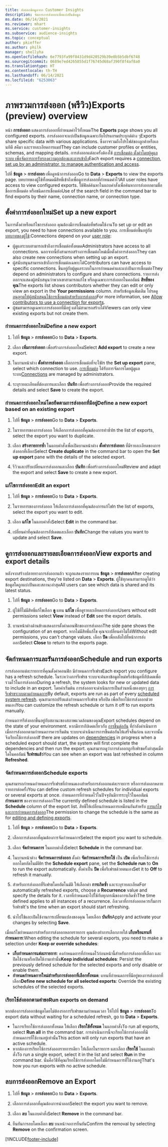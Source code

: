 ```yaml
---
title: ส่งออกข้อมูลจาก Customer Insights
description: จัดการการส่งออกเพื่อแบ่งปันข้อมูล
ms.date: 06/14/2021
ms.reviewer: mhart
ms.service: customer-insights
ms.subservice: audience-insights
ms.topic: conceptual
author: pkieffer
ms.author: philk
manager: shellyha
ms.openlocfilehash: 6e7793fa99f8431d9d420529b39e0b5b5dbf6748
ms.sourcegitcommit: 0689e7ed4265855d1f76745d68af390f8f4af8a0
ms.translationtype: HT
ms.contentlocale: th-TH
ms.lasthandoff: 06/14/2021
ms.locfileid: "6253063"
---
```

# <a name="exports-preview-overview"></a><span data-ttu-id="200e9-103">ภาพรวมการส่งออก (พรีวิว)</span><span class="sxs-lookup"><span data-stu-id="200e9-103">Exports (preview) overview</span></span>

<span data-ttu-id="200e9-104">หน้า **การส่งออก** แสดงการส่งออกที่กำหนดค่าไว้ทั้งหมด</span><span class="sxs-lookup"><span data-stu-id="200e9-104">The **Exports** page shows you all configured exports.</span></span> <span data-ttu-id="200e9-105">การส่งออกจะแบ่งปันข้อมูลเฉพาะกับโปรแกรมประยุกต์ต่าง ๆ</span><span class="sxs-lookup"><span data-stu-id="200e9-105">Exports share specific data with various applications.</span></span> <span data-ttu-id="200e9-106">ซึ่งอาจรวมถึงโปรไฟล์ของลูกค้าหรือเอนทิตี สคีมา และรายละเอียดการแมป</span><span class="sxs-lookup"><span data-stu-id="200e9-106">They can include customer profiles or entities, schemas, and mapping details.</span></span> <span data-ttu-id="200e9-107">การส่งออกแต่ละครั้งต้องใช้ [การเชื่อมต่อ ตั้งค่าโดยผู้ดูแลระบบ เพื่อจัดการการรับรองความถูกต้องและการเข้าถึง](connections.md)</span><span class="sxs-lookup"><span data-stu-id="200e9-107">Each export requires a [connection, set up by an administrator, to manage authentication and access](connections.md).</span></span>

<span data-ttu-id="200e9-108">ไปที่ **ข้อมูล** > **การส่งออก** เพื่อดูหน้าการส่งออก</span><span class="sxs-lookup"><span data-stu-id="200e9-108">Go to **Data** > **Exports** to view the exports page.</span></span> <span data-ttu-id="200e9-109">บทบาทของผู้ใช้ทั้งหมดมีสิทธิ์เข้าถึงเพื่อดูการส่งออกที่กำหนดค่าไว้</span><span class="sxs-lookup"><span data-stu-id="200e9-109">All user roles have access to view configured exports.</span></span> <span data-ttu-id="200e9-110">ใช้ฟิลด์ค้นหาในแถบคำสั่งเพื่อค้นหาการส่งออกตามชื่อ ชื่อการเชื่อมต่อ หรือชนิดการเชื่อมต่อ</span><span class="sxs-lookup"><span data-stu-id="200e9-110">Use of the search field in the command bar to find exports by their name, connection name, or connection type.</span></span>

## <a name="set-up-a-new-export"></a><span data-ttu-id="200e9-111">ตั้งค่าการส่งออกใหม่</span><span class="sxs-lookup"><span data-stu-id="200e9-111">Set up a new export</span></span>

<span data-ttu-id="200e9-112">ในการตั้งค่าหรือแก้ไขการส่งออก คุณต้องมีการเชื่อมต่อที่พร้อมใช้งาน</span><span class="sxs-lookup"><span data-stu-id="200e9-112">To set up or edit an export, you need to have connections available to you.</span></span> <span data-ttu-id="200e9-113">การเชื่อมต่อขึ้นอยู่กับ [บทบาทของผู้ใช้](permissions.md):</span><span class="sxs-lookup"><span data-stu-id="200e9-113">Connections depend on your [user role](permissions.md):</span></span>
- <span data-ttu-id="200e9-114">ผู้ดูแลระบบสามารถเข้าถึงการเชื่อมต่อทั้งหมด</span><span class="sxs-lookup"><span data-stu-id="200e9-114">Administrators have access to all connections.</span></span> <span data-ttu-id="200e9-115">นอกจากนี้ยังสามารถสร้างการเชื่อมต่อใหม่เมื่อตั้งค่าการส่งออก</span><span class="sxs-lookup"><span data-stu-id="200e9-115">They can also create new connections when setting up an export.</span></span>
- <span data-ttu-id="200e9-116">ผู้สนับสนุนสามารถเข้าถึงการเชื่อมต่อเฉพาะได้</span><span class="sxs-lookup"><span data-stu-id="200e9-116">Contributors can have access to specific connections.</span></span> <span data-ttu-id="200e9-117">ขึ้นอยู่กับผู้ดูแลระบบในการกำหนดค่าและแบ่งปันการเชื่อมต่อ</span><span class="sxs-lookup"><span data-stu-id="200e9-117">They depend on administrators to configure and share connections.</span></span> <span data-ttu-id="200e9-118">รายการส่งออกจะแสดงผู้สนับสนุนว่าพวกเขาสามารถแก้ไข หรือดูเฉพาะการส่งออกในคอลัมน์ **สิทธิ์ของคุณ**</span><span class="sxs-lookup"><span data-stu-id="200e9-118">The exports list shows contributors whether they can edit or only view an export in the **Your permissions** column.</span></span> <span data-ttu-id="200e9-119">สำหรับข้อมูลเพิ่มเติม โปรดดู [อนุญาตให้ผู้สนับสนุนใช้การเชื่อมต่อสำหรับการส่งออก](connections.md#allow-contributors-to-use-a-connection-for-exports)</span><span class="sxs-lookup"><span data-stu-id="200e9-119">For more information, see [Allow contributors to use a connection for exports](connections.md#allow-contributors-to-use-a-connection-for-exports).</span></span>
- <span data-ttu-id="200e9-120">ผู้ชมสามารถดูเฉพาะการส่งออกที่มีอยู่ แต่ไม่สามารถสร้างได้</span><span class="sxs-lookup"><span data-stu-id="200e9-120">Viewers can only view existing exports but not create them.</span></span>

### <a name="define-a-new-export"></a><span data-ttu-id="200e9-121">กำหนดการส่งออกใหม่</span><span class="sxs-lookup"><span data-stu-id="200e9-121">Define a new export</span></span>

1. <span data-ttu-id="200e9-122">ไปที่ **ข้อมูล** > **การส่งออก**</span><span class="sxs-lookup"><span data-stu-id="200e9-122">Go to **Data** > **Exports**.</span></span>

1. <span data-ttu-id="200e9-123">เลือก **เพิ่มการส่งออก** เพื่อสร้างการส่งออกใหม่</span><span class="sxs-lookup"><span data-stu-id="200e9-123">Select **Add export** to create a new export.</span></span>

1. <span data-ttu-id="200e9-124">ในบานหน้าต่าง **ตั้งค่าการส่งออก** เลือกการเชื่อมต่อที่จะใช้</span><span class="sxs-lookup"><span data-stu-id="200e9-124">In the **Set up export** pane, select which connection to use.</span></span> <span data-ttu-id="200e9-125">[การเชื่อมต่อ](connections.md) ได้รับการจัดการโดยผู้ดูแลระบบ</span><span class="sxs-lookup"><span data-stu-id="200e9-125">[Connections](connections.md) are managed by administrators.</span></span> 

1. <span data-ttu-id="200e9-126">ระบุรายละเอียดที่ต้องการและเลือก **บันทึก** เพื่อสร้างการส่งออก</span><span class="sxs-lookup"><span data-stu-id="200e9-126">Provide the required details and select **Save** to create the export.</span></span>

### <a name="define-a-new-export-based-on-an-existing-export"></a><span data-ttu-id="200e9-127">กำหนดการส่งออกใหม่โดยยึดตามการส่งออกที่มีอยู่</span><span class="sxs-lookup"><span data-stu-id="200e9-127">Define a new export based on an existing export</span></span>

1. <span data-ttu-id="200e9-128">ไปที่ **ข้อมูล** > **การส่งออก**</span><span class="sxs-lookup"><span data-stu-id="200e9-128">Go to **Data** > **Exports**.</span></span>

1. <span data-ttu-id="200e9-129">ในรายการของการส่งออก ให้เลือกการส่งออกที่คุณต้องการทำซ้ำ</span><span class="sxs-lookup"><span data-stu-id="200e9-129">In the list of exports, select the export you want to duplicate.</span></span>

1. <span data-ttu-id="200e9-130">เลือก **สร้างรายการซ้ำ** ในแถบคำสั่งเพื่อเปิดบานหน้าต่าง **ตั้งค่าการส่งออก** ที่มีรายละเอียดของการส่งออกที่เลือก</span><span class="sxs-lookup"><span data-stu-id="200e9-130">Select **Create duplicate** in the command bar to open the **Set up export** pane with the details of the selected export.</span></span>

1. <span data-ttu-id="200e9-131">รีวิวและปรับเปลี่ยนการส่งออกและเลือก **บันทึก** เพื่อสร้างการส่งออกใหม่</span><span class="sxs-lookup"><span data-stu-id="200e9-131">Review and adapt the export and select **Save** to create a new export.</span></span>

### <a name="edit-an-export"></a><span data-ttu-id="200e9-132">แก้ไขการส่งออก</span><span class="sxs-lookup"><span data-stu-id="200e9-132">Edit an export</span></span>

1. <span data-ttu-id="200e9-133">ไปที่ **ข้อมูล** > **การส่งออก**</span><span class="sxs-lookup"><span data-stu-id="200e9-133">Go to **Data** > **Exports**.</span></span>

1. <span data-ttu-id="200e9-134">ในรายการของการส่งออก ให้เลือกการส่งออกที่คุณต้องการแก้ไข</span><span class="sxs-lookup"><span data-stu-id="200e9-134">In the list of exports, select the export you want to edit.</span></span>

1. <span data-ttu-id="200e9-135">เลือก **แก้ไข** ในแถบคำสั่ง</span><span class="sxs-lookup"><span data-stu-id="200e9-135">Select **Edit** in the command bar.</span></span>

1. <span data-ttu-id="200e9-136">เปลี่ยนค่าที่คุณต้องการอัปเดตและเลือก **บันทึก**</span><span class="sxs-lookup"><span data-stu-id="200e9-136">Change the values you want to update and select **Save**.</span></span>

## <a name="view-exports-and-export-details"></a><span data-ttu-id="200e9-137">ดูการส่งออกและรายละเอียดการส่งออก</span><span class="sxs-lookup"><span data-stu-id="200e9-137">View exports and export details</span></span>

<span data-ttu-id="200e9-138">หลังจากสร้างปลายทางการส่งออกแล้ว จะถูกแสดงรายการบน **ข้อมูล** > **การส่งออก**</span><span class="sxs-lookup"><span data-stu-id="200e9-138">After creating export destinations, they're listed on **Data** > **Exports**.</span></span> <span data-ttu-id="200e9-139">ผู้ใช้ทุกคนสามารถดูได้ว่าข้อมูลใดถูกแบ่งปันและสถานะล่าสุด</span><span class="sxs-lookup"><span data-stu-id="200e9-139">All users can see which data is shared and its latest status.</span></span>

1. <span data-ttu-id="200e9-140">ไปที่ **ข้อมูล** > **การส่งออก**</span><span class="sxs-lookup"><span data-stu-id="200e9-140">Go to **Data** > **Exports**.</span></span>

1. <span data-ttu-id="200e9-141">ผู้ใช้ที่ไม่มีสิทธิ์แก้ไขเลือก **ดู** แทน **แก้ไข** เพื่อดูรายละเอียดการส่งออก</span><span class="sxs-lookup"><span data-stu-id="200e9-141">Users without edit permissions select **View** instead of **Edit** see the export details.</span></span>

1. <span data-ttu-id="200e9-142">บานหน้าต่างด้านข้างแสดงการตั้งค่าคอนฟิกของการส่งออก</span><span class="sxs-lookup"><span data-stu-id="200e9-142">The side pane shows the configuration of an export.</span></span> <span data-ttu-id="200e9-143">หากไม่มีสิทธิ์แก้ไข คุณจะเปลี่ยนค่าไม่ได้</span><span class="sxs-lookup"><span data-stu-id="200e9-143">Without edit permissions, you can't change values.</span></span> <span data-ttu-id="200e9-144">เลือก **ปิด** เพื่อกลับไปที่หน้าการส่งออก</span><span class="sxs-lookup"><span data-stu-id="200e9-144">Select **Close** to return to the exports page.</span></span>

## <a name="schedule-and-run-exports"></a><span data-ttu-id="200e9-145">จัดกำหนดการและรันการส่งออก</span><span class="sxs-lookup"><span data-stu-id="200e9-145">Schedule and run exports</span></span>

<span data-ttu-id="200e9-146">การส่งออกแต่ละรายการที่คุณตั้งค่าคอนฟิก มีกำหนดการรีเฟรช</span><span class="sxs-lookup"><span data-stu-id="200e9-146">Each export you configure has a refresh schedule.</span></span> <span data-ttu-id="200e9-147">ในระหว่างการรีเฟรช ระบบจะค้นหาข้อมูลใหม่หรือข้อมูลที่อัปเดตเพื่อรวมไว้ในการส่งออก</span><span class="sxs-lookup"><span data-stu-id="200e9-147">During a refresh, the system looks for new or updated data to include in an export.</span></span> <span data-ttu-id="200e9-148">โดยค่าเริ่มต้น การส่งออกจะดำเนินการเป็นส่วนหนึ่งของทุกๆ [การรีเฟรชระบบตามกำหนดการ](system.md#schedule-tab)</span><span class="sxs-lookup"><span data-stu-id="200e9-148">By default, exports are run as part of every [scheduled system refresh](system.md#schedule-tab).</span></span> <span data-ttu-id="200e9-149">คุณสามารถปรับแต่งกำหนดการรีเฟรช หรือปิด เพื่อเรียกใช้การส่งออกด้วยตนเอง</span><span class="sxs-lookup"><span data-stu-id="200e9-149">You can customize the refresh schedule or turn it off to run exports manually.</span></span>

<span data-ttu-id="200e9-150">กำหนดการรีส่งออกขึ้นอยู่กับสถานะของสภาพแวดล้อมของคุณ</span><span class="sxs-lookup"><span data-stu-id="200e9-150">Export schedules depend on the state of your environment.</span></span> <span data-ttu-id="200e9-151">หากมีการอัปเดตเกี่ยวกับ [การขึ้นต่อกัน](system.md#refresh-policies) ที่กำลังดำเนินการ เมื่อการส่งออกตามกำหนดการควรเริ่มต้น ระบบจะดำเนินการการขึ้นต่อกันให้เสร็จสิ้นก่อน และจากนั้นจึงเรียกใช้การส่งออก</span><span class="sxs-lookup"><span data-stu-id="200e9-151">If there are updates on [dependencies](system.md#refresh-policies) in progress when a scheduled export should start, the system will first complete the dependencies and then run the export.</span></span> <span data-ttu-id="200e9-152">คุณสามารถดูว่าการส่งออกถูกรีเฟรชครั้งล่าสุดเมื่อใดในคอลัมน์ **รีเฟรชแล้ว**</span><span class="sxs-lookup"><span data-stu-id="200e9-152">You can see when an export was last refreshed in column **Refreshed**.</span></span>

### <a name="schedule-exports"></a><span data-ttu-id="200e9-153">จัดกําหนดการส่งออก</span><span class="sxs-lookup"><span data-stu-id="200e9-153">Schedule exports</span></span>

<span data-ttu-id="200e9-154">คุณสามารถกำหนดกำหนดการรีเฟรชที่กำหนดเองสำหรับการส่งออกแต่ละรายการ หรือการส่งออกหลายรายการต่อครั้ง</span><span class="sxs-lookup"><span data-stu-id="200e9-154">You can define custom refresh schedules for individual exports or several exports at once.</span></span> <span data-ttu-id="200e9-155">กำหนดการที่กำหนดไว้ในปัจจุบันมีการระบุไว้ในคอลัมน์ **กำหนดการ** ของรายการส่งออก</span><span class="sxs-lookup"><span data-stu-id="200e9-155">The currently defined schedule is listed in the **Schedule** column of the export list.</span></span> <span data-ttu-id="200e9-156">สิทธิ์ให้เปลี่ยนกำหนดการเหมือนกันสำหรับ [การแก้ไขและการกำหนดการส่งออก](export-destinations.md#set-up-a-new-export)</span><span class="sxs-lookup"><span data-stu-id="200e9-156">The permission to change the schedule is the same as for [editing and defining exports](export-destinations.md#set-up-a-new-export).</span></span> 

1. <span data-ttu-id="200e9-157">ไปที่ **ข้อมูล** > **การส่งออก**</span><span class="sxs-lookup"><span data-stu-id="200e9-157">Go to **Data** > **Exports**.</span></span>

1. <span data-ttu-id="200e9-158">เลือกการส่งออกที่คุณต้องการจัดกำหนดการ</span><span class="sxs-lookup"><span data-stu-id="200e9-158">Select the export you want to schedule.</span></span>

1. <span data-ttu-id="200e9-159">เลือก **จัดกำหนดการ** ในแถบคำสั่ง</span><span class="sxs-lookup"><span data-stu-id="200e9-159">Select **Schedule** in the command bar.</span></span>

1. <span data-ttu-id="200e9-160">ในบานหน้าต่าง **จัดกำหนดการส่งออก** ตั้งค่า **จัดกำหนดการเรียกใช้** เป็น **เปิด** เพื่อเรียกใช้การส่งออกโดยอัตโนมัติ</span><span class="sxs-lookup"><span data-stu-id="200e9-160">In the **Schedule export** pane, set the **Schedule run** to **On** to run the export automatically.</span></span> <span data-ttu-id="200e9-161">ตั้งค่าเป็น **ปิด** เพื่อรีเฟรชด้วยตนเอง</span><span class="sxs-lookup"><span data-stu-id="200e9-161">Set it to **Off** to refresh it manually.</span></span>

1. <span data-ttu-id="200e9-162">สำหรับการส่งออกที่รีเฟรชโดยอัตโนมัติ ให้เลือกค่า **การเกิดซ้ำ** และระบุรายละเอียด</span><span class="sxs-lookup"><span data-stu-id="200e9-162">For automatically refreshed exports, choose a **Recurrence** value and specify the details for it.</span></span> <span data-ttu-id="200e9-163">เวลาที่กำหนดนำไปใช้กับทุกกรณีของการเกิดซ้ำ</span><span class="sxs-lookup"><span data-stu-id="200e9-163">The time defined applies to all instances of a recurrence.</span></span> <span data-ttu-id="200e9-164">ถึงเวลาที่การส่งออกควรเริ่มการรีเฟรช</span><span class="sxs-lookup"><span data-stu-id="200e9-164">It's the time when an export should start refreshing.</span></span>

1. <span data-ttu-id="200e9-165">นำไปใช้และเปิดใช้งานการเปลี่ยนแปลงของคุณ โดยเลือก **บันทึก**</span><span class="sxs-lookup"><span data-stu-id="200e9-165">Apply and activate your changes by selecting **Save**.</span></span>

<span data-ttu-id="200e9-166">เมื่อแก้ไขกำหนดการสำหรับการส่งออกหลายรายการ คุณต้องทำการเลือกภายใต้ **เก็บหรือแทนที่กำหนดการ**:</span><span class="sxs-lookup"><span data-stu-id="200e9-166">When editing the schedule for several exports, you need to make a selection under **Keep or override schedules**:</span></span>
- <span data-ttu-id="200e9-167">**เก็บกำหนดการแต่ละรายการ**: คงกำหนดการที่กำหนดไว้ก่อนหน้านี้สำหรับการส่งออกที่เลือก และปิดใช้งานหรือเปิดใช้งานเท่านั้น</span><span class="sxs-lookup"><span data-stu-id="200e9-167">**Keep individual schedules**: Persist the previously defined schedule for the selected exports and only disable or enable them.</span></span>
- <span data-ttu-id="200e9-168">**กำหนดกำหนดการใหม่สำหรับการส่งออกที่เลือกทั้งหมด**: แทนที่กำหนดการที่มีอยู่ของการส่งออกที่เลือก</span><span class="sxs-lookup"><span data-stu-id="200e9-168">**Define new schedule for all selected exports**: Override the existing schedules of the selected exports.</span></span>

### <a name="run-exports-on-demand"></a><span data-ttu-id="200e9-169">เรียกใช้ส่งออกตามคำขอ</span><span class="sxs-lookup"><span data-stu-id="200e9-169">Run exports on demand</span></span>

<span data-ttu-id="200e9-170">หากต้องการส่งออกข้อมูลโดยไม่ต้องรอการรีเฟรชตามกำหนดเวลา ให้ไปที่ **ข้อมูล** > **การส่งออก**</span><span class="sxs-lookup"><span data-stu-id="200e9-170">To export data without waiting for a scheduled refresh, go to **Data** > **Exports**.</span></span>

- <span data-ttu-id="200e9-171">ในการเรียกใช้การส่งออกทั้งหมด ให้เลือก **เรียกใช้ทั้งหมด** ในแถบคำสั่ง</span><span class="sxs-lookup"><span data-stu-id="200e9-171">To run all exports, select **Run all** in the command bar.</span></span> <span data-ttu-id="200e9-172">การดำเนินการนี้จะเรียกใช้การส่งออกที่มีกำหนดการที่ใช้งานอยู่เท่านั้น</span><span class="sxs-lookup"><span data-stu-id="200e9-172">This action will only run exports that have an active schedule.</span></span>
- <span data-ttu-id="200e9-173">หากต้องการเรียกใช้การส่งออกรายการเดียว ให้เลือกในรายการ และเลือก **เรียกใช้** ในแถบคำสั่ง</span><span class="sxs-lookup"><span data-stu-id="200e9-173">To run a single export, select it in the list and select **Run** in the command bar.</span></span> <span data-ttu-id="200e9-174">นั่นคือวิธีที่คุณเรียกใช้การส่งออกโดยไม่มีกำหนดการที่ใช้งานอยู่</span><span class="sxs-lookup"><span data-stu-id="200e9-174">That's how you run exports with no active schedule.</span></span> 

## <a name="remove-an-export"></a><span data-ttu-id="200e9-175">ลบการส่งออก</span><span class="sxs-lookup"><span data-stu-id="200e9-175">Remove an Export</span></span>

1. <span data-ttu-id="200e9-176">ไปที่ **ข้อมูล** > **การส่งออก**</span><span class="sxs-lookup"><span data-stu-id="200e9-176">Go to **Data** > **Exports**.</span></span>

1. <span data-ttu-id="200e9-177">เลือกการส่งออกที่คุณต้องการนำออก</span><span class="sxs-lookup"><span data-stu-id="200e9-177">Select the export you want to remove.</span></span>

1. <span data-ttu-id="200e9-178">เลือก **ลบ** ในแถบคำสั่ง</span><span class="sxs-lookup"><span data-stu-id="200e9-178">Select **Remove** in the command bar.</span></span>

1. <span data-ttu-id="200e9-179">ยืนยันการลบโดยเลือก **ลบ** บนหน้าจอการยืนยัน</span><span class="sxs-lookup"><span data-stu-id="200e9-179">Confirm the removal by selecting **Remove** on the confirmation screen.</span></span>


[!INCLUDE[footer-include](../includes/footer-banner.md)]
